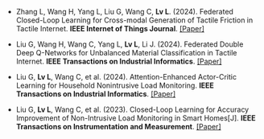 - Zhang L, Wang H, Yang L, Liu G, Wang C, <strong>Lv L</strong>. (2024). Federated Closed-Loop Learning for Cross-modal Generation of Tactile Friction in Tactile Internet. <strong>IEEE Internet of Things Journal</strong>. [[Paper]]({https://ieeexplore.ieee.org/document/10745526)

- Liu G, Wang H, Wang C, Yang L, <strong>Lv L</strong>, Li J. (2024). Federated Double Deep Q-Networks for Unbalanced Material Classification in Tactile Internet. <strong>IEEE Transactions on Industrial Informatics</strong>. [[Paper]](https://ieeexplore.ieee.org/document/10680884)

- Liu G, <strong>Lv L</strong>, Wang C, et al. (2024). Attention-Enhanced Actor-Critic Learning for Household Nonintrusive Load Monitoring. <strong>IEEE Transactions on Industrial Informatics</strong>. [[Paper]](https://ieeexplore.ieee.org/document/10673806)

- Liu G, <strong>Lv L</strong>, Wang C, et al. (2023). Closed-Loop Learning for Accuracy Improvement of Non-Intrusive Load Monitoring in Smart Homes[J]. <strong>IEEE Transactions on Instrumentation and Measurement</strong>. [[Paper]](https://ieeexplore.ieee.org/abstract/document/10225311)


